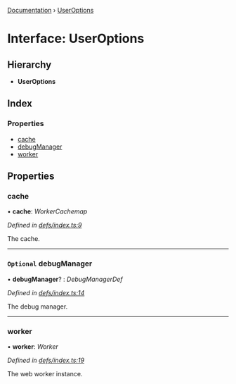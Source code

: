 [Documentation](../README.md) › [UserOptions](useroptions.md)

# Interface: UserOptions

## Hierarchy

* **UserOptions**

## Index

### Properties

* [cache](useroptions.md#cache)
* [debugManager](useroptions.md#optional-debugmanager)
* [worker](useroptions.md#worker)

## Properties

###  cache

• **cache**: *WorkerCachemap*

*Defined in [defs/index.ts:9](https://github.com/badbatch/graphql-box/blob/7c48d653/packages/worker-client/src/defs/index.ts#L9)*

The cache.

___

### `Optional` debugManager

• **debugManager**? : *DebugManagerDef*

*Defined in [defs/index.ts:14](https://github.com/badbatch/graphql-box/blob/7c48d653/packages/worker-client/src/defs/index.ts#L14)*

The debug manager.

___

###  worker

• **worker**: *Worker*

*Defined in [defs/index.ts:19](https://github.com/badbatch/graphql-box/blob/7c48d653/packages/worker-client/src/defs/index.ts#L19)*

The web worker instance.

